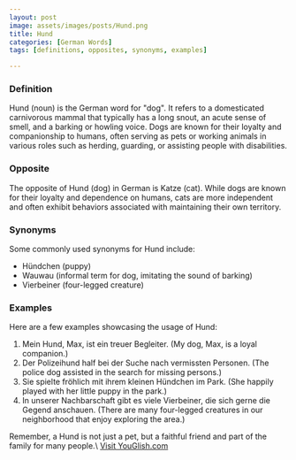 ```yaml
---
layout: post
image: assets/images/posts/Hund.png
title: Hund
categories: [German Words]
tags: [definitions, opposites, synonyms, examples]

---
```


### Definition

Hund (noun) is the German word for "dog". It refers to a domesticated carnivorous mammal that typically has a long snout, an acute sense of smell, and a barking or howling voice. Dogs are known for their loyalty and companionship to humans, often serving as pets or working animals in various roles such as herding, guarding, or assisting people with disabilities.

### Opposite

The opposite of Hund (dog) in German is Katze (cat). While dogs are known for their loyalty and dependence on humans, cats are more independent and often exhibit behaviors associated with maintaining their own territory.

### Synonyms

Some commonly used synonyms for Hund include:

- Hündchen (puppy)
- Wauwau (informal term for dog, imitating the sound of barking)
- Vierbeiner (four-legged creature)

### Examples

Here are a few examples showcasing the usage of Hund:

1. Mein Hund, Max, ist ein treuer Begleiter. (My dog, Max, is a loyal companion.)
2. Der Polizeihund half bei der Suche nach vermissten Personen. (The police dog assisted in the search for missing persons.)
3. Sie spielte fröhlich mit ihrem kleinen Hündchen im Park. (She happily played with her little puppy in the park.)
4. In unserer Nachbarschaft gibt es viele Vierbeiner, die sich gerne die Gegend anschauen. (There are many four-legged creatures in our neighborhood that enjoy exploring the area.)

Remember, a Hund is not just a pet, but a faithful friend and part of the family for many people.\ <a id="yg-widget-0" class="youglish-widget" data-query="Hund" data-lang="german" data-components="8412" data-auto-start="0" data-bkg-color="theme_light" data-title="How%20to%20pronounce%20Hund%20in%20German"  rel="nofollow" href="https://youglish.com">Visit YouGlish.com</a><script async src="https://youglish.com/public/emb/widget.js" charset="utf-8"></script>